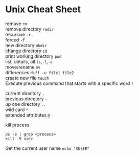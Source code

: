 # Unix Cheat Sheet
remove `rm` <br />
remove directory `rmdir`<br />
recursive `-r`<br />
forced `-f`<br />
new directory `mkdir` <br />
change directory `cd`<br />
print working directory `pwd`<br />
list, details, all `ls`,`-l`,`-a`<br />
move/rename `mv`<br />
differences `diff -u file1 file2`<br />
create new file `touch`<br />
Execute previous command that starts with a specific word `!` <br />

current directory `.`<br />
previous directory `-`<br />
up one directory `..`<br />
wild card `*`<br />
extended attributes `@`<br />

kill process  
```
ps -e | grep <process>  
kill -9 <id>
```

Get the current user name `echo "$USER"`

